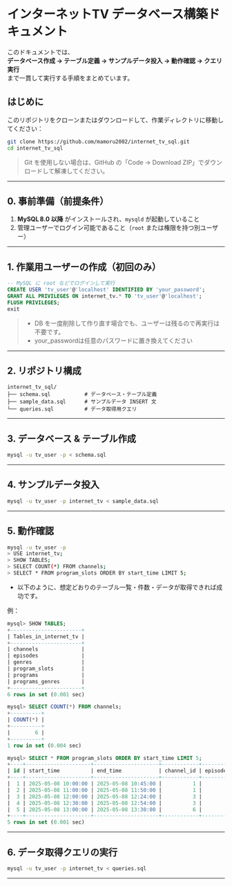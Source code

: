 # インターネットTV データベース構築ドキュメント

このドキュメントでは、  
**データベース作成 → テーブル定義 → サンプルデータ投入 → 動作確認 → クエリ実行**  
まで一貫して実行する手順をまとめています。

## はじめに

このリポジトリをクローンまたはダウンロードして、作業ディレクトリに移動してください：

```bash
git clone https://github.com/mamoru2002/internet_tv_sql.git
cd internet_tv_sql
```
> Git を使用しない場合は、GitHub の「Code → Download ZIP」でダウンロードして解凍してください。
---

## 0. 事前準備（前提条件）

1. **MySQL 8.0 以降** がインストールされ、`mysqld` が起動していること  
2. 管理ユーザーでログイン可能であること（`root` または権限を持つ別ユーザー）  

---

## 1. 作業用ユーザーの作成（初回のみ）

```sql
-- MySQL に root などでログインして実行
CREATE USER 'tv_user'@'localhost' IDENTIFIED BY 'your_password';
GRANT ALL PRIVILEGES ON internet_tv.* TO 'tv_user'@'localhost';
FLUSH PRIVILEGES;
exit
```

> - DB を一度削除して作り直す場合でも、ユーザーは残るので再実行は不要です。
> - your_passwordは任意のパスワードに置き換えてください

---

## 2. リポジトリ構成

```
internet_tv_sql/
├── schema.sql           # データベース・テーブル定義
├── sample_data.sql      # サンプルデータ INSERT 文
└── queries.sql          # データ取得用クエリ
```

---

## 3. データベース & テーブル作成

```bash
mysql -u tv_user -p < schema.sql
```

---

## 4. サンプルデータ投入

```bash
mysql -u tv_user -p internet_tv < sample_data.sql
```

---

## 5. 動作確認

```bash
mysql -u tv_user -p
> USE internet_tv;
> SHOW TABLES;
> SELECT COUNT(*) FROM channels;
> SELECT * FROM program_slots ORDER BY start_time LIMIT 5;
```

- 以下のように、想定どおりのテーブル一覧・件数・データが取得できれば成功です。

例：

```sql
mysql> SHOW TABLES;
+-----------------------+
| Tables_in_internet_tv |
+-----------------------+
| channels              |
| episodes              |
| genres                |
| program_slots         |
| programs              |
| programs_genres       |
+-----------------------+
6 rows in set (0.001 sec)

mysql> SELECT COUNT(*) FROM channels;
+----------+
| COUNT(*) |
+----------+
|        6 |
+----------+
1 row in set (0.004 sec)

mysql> SELECT * FROM program_slots ORDER BY start_time LIMIT 5;
+----+---------------------+---------------------+------------+------------+-------+
| id | start_time          | end_time            | channel_id | episode_id | views |
+----+---------------------+---------------------+------------+------------+-------+
|  1 | 2025-05-08 10:00:00 | 2025-05-08 10:45:00 |          1 |          1 |  1200 |
|  2 | 2025-05-08 11:00:00 | 2025-05-08 11:50:00 |          1 |          2 |   980 |
|  3 | 2025-05-08 12:00:00 | 2025-05-08 12:24:00 |          3 |          3 |  2100 |
|  4 | 2025-05-08 12:30:00 | 2025-05-08 12:54:00 |          3 |          4 |  1950 |
|  5 | 2025-05-08 13:00:00 | 2025-05-08 13:30:00 |          6 |          5 |   500 |
+----+---------------------+---------------------+------------+------------+-------+
5 rows in set (0.001 sec)
```

---

## 6. データ取得クエリの実行

```bash
mysql -u tv_user -p internet_tv < queries.sql
```

---